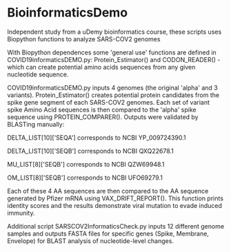 # BioinformaticsDemo
Independent study from a uDemy bioinformatics course, these scripts uses Biopython functions to analyze SARS-COV2 genomes

With Biopython dependences some 'general use' functions are defined in COVID19informaticsDEMO.py: Protein_Estimator() and CODON_READER() - which can create potential amino acids sequences from any given nucleotide sequence.

COVID19informaticsDEMO.py inputs 4 genomes (the original 'alpha' and 3 variants). Protein_Estimator() creates potential protein candidates from the spike gene segment of each SARS-COV2 genomes. Each set of variant spike Amino Acid sequences is then compared to the 'alpha' spike sequence using PROTEIN_COMPARER(). Outputs were validated by BLASTing manually:

DELTA_LIST[10]['SEQA'] corresponds to NCBI YP_009724390.1

DELTA_LIST[10]['SEQB'] corresponds to NCBI QXQ22678.1

MU_LIST[8]['SEQB'] corresponds to NCBI QZW69948.1

OM_LIST[8]['SEQB'] corresponds to NCBI UFO69279.1

Each of these 4 AA sequences are then compared to the AA sequence generated by Pfizer mRNA using VAX_DRIFT_REPORT(). This function prints identity scores and the results demonstrate viral mutation to evade induced immunity.

Additional script SARSCOV2InformaticsCheck.py inputs 12 different genome samples and outputs FASTA files for specific genes (Spike, Membrane, Envelope) for BLAST analysis of nucleotide-level changes.
